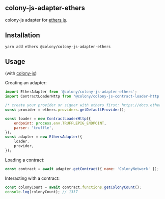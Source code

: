 ## colony-js-adapter-ethers

colony-js adapter for [ethers.js](https://github.com/ethers-io/ethers.js).

## Installation

```
yarn add ethers @colony/colony-js-adapter-ethers
```

## Usage

(with [colony-js](https://github.com/JoinColony/colony-js))

Creating an adapter:

```JavaScript
import EtherAdapter from '@colony/colony-js-adapter-ethers';
import ContractLoaderHttp from '@colony/colony-js-contract-loader-http';

/* create your provider or signer with ethers first: https://docs.ethers.io/ethers.js/html/api-contract.html#connecting-to-a-contract */
const provider = ethers.providers.getDefaultProvider();

const loader = new ContractLoaderHttp({
    endpoint: process.env.TRUFFLEPIG_ENDPOINT,
    parser: 'truffle',
});
const adapter = new EthersAdapter({
    loader,
    provider,
});
```

Loading a contract:

```JavaScript
const contract = await adapter.getContract({ name: 'ColonyNetwork' });
```

Interacting with a contract:

```JavaScript
const colonyCount = await contract.functions.getColonyCount();
console.log(colonyCount); // 1337
```
